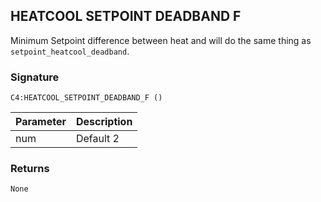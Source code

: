 ## HEATCOOL SETPOINT DEADBAND F

Minimum Setpoint difference between heat and will do the same thing as `setpoint_heatcool_deadband`. 



### Signature

`C4:HEATCOOL_SETPOINT_DEADBAND_F ()` 


| Parameter | Description |
| --- | --- |
| num | Default 2 |


### Returns

`None`
